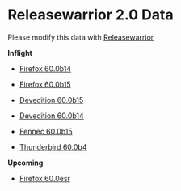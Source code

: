 

Releasewarrior 2.0 Data
=======================

Please modify this data with [Releasewarrior](https://github.com/mozilla-releng/releasewarrior-2.0)

**Inflight**

* [Firefox 60.0b14](/inflight/firefox/firefox-beta-60.0b14.md)

* [Firefox 60.0b15](/inflight/firefox/firefox-beta-60.0b15.md)

* [Devedition 60.0b15](/inflight/devedition/devedition-devedition-60.0b15.md)

* [Devedition 60.0b14](/inflight/devedition/devedition-devedition-60.0b14.md)

* [Fennec 60.0b15](/inflight/fennec/fennec-beta-60.0b15.md)

* [Thunderbird 60.0b4](/inflight/thunderbird/thunderbird-beta-60.0b4.md)

**Upcoming**

* [Firefox 60.0esr](/upcoming/firefox/firefox-esr-60.0esr.md)

